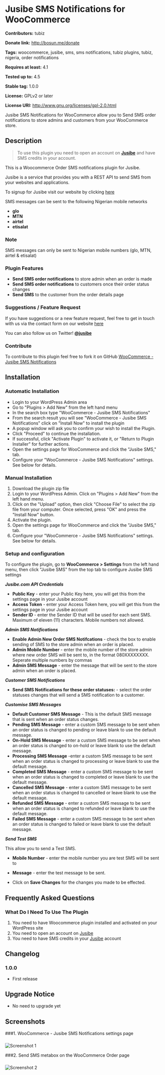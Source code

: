 # Jusibe SMS Notifications for WooCommerce #
**Contributors:** tubiz

**Donate link:** http://bosun.me/donate

**Tags:** woocommerce, jusibe, sms, sms notifications, tubiz plugins, tubiz, nigeria, order notifications

**Requires at least:** 4.1

**Tested up to:** 4.5

**Stable tag:** 1.0.0

**License:** GPLv2 or later

**License URI:** http://www.gnu.org/licenses/gpl-2.0.html


Jusibe SMS Notifications for WooCommerce allow you to Send SMS order notifications to store admins and customers from your WooCommerce store.



## Description ##

> To use this plugin you need to open an account on <strong>[Jusibe](https://jusibe.com)</strong> and have SMS credits in your account.

This is a Woocommerce Order SMS notifications plugin for Jusibe.

Jusibe is a service that provides you with a REST API to send SMS from your websites and applications.

To signup for Jusibe visit our website by clicking [here](https://jusibe.com)

SMS messages can be sent to the following Nigerian mobile networks

* __glo__
* __MTN__
* __airtel__
* __etisalat__

### Note ###

SMS messages can only be sent to Nigerian mobile numbers (glo, MTN, airtel & etisalat)

### Plugin Features ###

*   __Send SMS order notifications__ to store admin when an order is made
* 	__Send SMS order notifications__ to customers once their order status changes
* 	__Send SMS__ to the customer from the order details page


### Suggestions / Feature Request ###

If you have suggestions or a new feature request, feel free to get in touch with us via the contact form on our website [here](https://jusibe.com/support/)

You can also follow us on Twitter! **[@jusibe](http://twitter.com/jusibe)**


### Contribute ###
To contribute to this plugin feel free to fork it on GitHub [WooCommerce - Jusibe SMS Notifications](https://github.com/tubiz/jusibe-wc-sms-notifications)


## Installation ##

### Automatic Installation ###
* 	Login to your WordPress Admin area
* 	Go to "Plugins > Add New" from the left hand menu
* 	In the search box type "WooCommerce - Jusibe SMS Notifications"
*	From the search result you will see "WooCommerce - Jusibe SMS Notifications" click on "Install Now" to install the plugin
*	A popup window will ask you to confirm your wish to install the Plugin.
* 	Click "Proceed" to continue the installation.
* 	If successful, click "Activate Plugin" to activate it, or "Return to Plugin Installer" for further actions.
* 	Open the settings page for WooCommerce and click the "Jusibe SMS," tab.
* 	Configure your "WooCommerce - Jusibe SMS Notifications" settings. See below for details.

### Manual Installation ###
1. 	Download the plugin zip file
2. 	Login to your WordPress Admin. Click on "Plugins > Add New" from the left hand menu.
3.  Click on the "Upload" option, then click "Choose File" to select the zip file from your computer. Once selected, press "OK" and press the "Install Now" button.
4.  Activate the plugin.
5. 	Open the settings page for WooCommerce and click the "Jusibe SMS," tab.
6.	Configure your "WooCommerce - Jusibe SMS Notifications" settings. See below for details.



### Setup and configuration ###
To configure the plugin, go to __WooCommerce > Settings__ from the left hand menu, then click "Jusibe SMS" from the top tab to configure Jusibe SMS settings





__*Jusibe.com API Credentials*__

* __Public Key__ - enter your Public Key here, you will get this from the settings page in your Jusibe account
* __Access Token__ - enter your Access Token here, you will get this from the settings page in your Jusibe account
* __Sender ID__ - enter the Sender ID that will be used for each sent SMS. Maximum of eleven (11) characters. Mobile numbers not allowed.

__*Admin SMS Notifications*__

* __Enable Admin New Order SMS Notifcations__  - check the box to enable sending of SMS to the store admin when an order is placed.
* __Admin Mobile Number__  - enter the mobile number of the store admin where new order SMS will be sent to, in the format 080XXXXXXXX. Seperate multiple numbers by commas
* __Admin SMS Message__  - enter the message that will be sent to the store admin when an order is placed.

__*Customer SMS Notifications*__

* __Send SMS Notifications for these order statuses:__  - select the order statuses changes that will send a SMS notification to a customer.

__*Customise SMS Messages*__

* __Default Customer SMS Message__  - This is the default SMS message that is sent when an order status changes.
* __Pending SMS Message__  - enter a custom SMS message to be sent when an order status is changed to pending or leave blank to use the default message.
* __On-Hold SMS Message__  - enter a custom SMS message to be sent when an order status is changed to on-hold or leave blank to use the default message.
* __Processing SMS Message__  -enter a custom SMS message to be sent when an order status is changed to processing or leave blank to use the default message.
* __Completed SMS Message__  - enter a custom SMS message to be sent when an order status is changed to completed or leave blank to use the default message.
* __Cancelled SMS Message__  - enter a custom SMS message to be sent when an order status is changed to cancelled or leave blank to use the default message.
* __Refunded SMS Message__  - enter a custom SMS message to be sent when an order status is changed to refunded or leave blank to use the default message.
* __Failed SMS Message__  - enter a custom SMS message to be sent when an order status is changed to failed or leave blank to use the default message.


__*Send Test SMS*__

This allow you to send a Test SMS.

* __Mobile Number__  - enter the mobile number you are test SMS will be sent to
* __Message__  - enter the test message to be sent.

* Click on __Save Changes__ for the changes you made to be effected.



## Frequently Asked Questions ##

### What Do I Need To Use The Plugin ###

1.	You need to have Woocommerce plugin installed and activated on your WordPress site
2.	You need to open an account on [Jusibe](https://jusibe.com)
3.	You need to have SMS credits in your [Jusibe](https://jusibe.com) account




## Changelog ##

### 1.0.0 ###
*   First release





## Upgrade Notice ##

* No need to upgrade yet


## Screenshots ##

###1. WooCommerce - Jusibe SMS Notifications settings page
###
![Screenshot 1](https://dl.dropboxusercontent.com/u/28591673/jusibe-wc-sms-notifications/screenshot-1.png)

###2. Send SMS metabox on the WooCommerce Order page
###
![Screenshot 2](https://dl.dropboxusercontent.com/u/28591673/jusibe-wc-sms-notifications/screenshot-2.png)